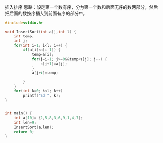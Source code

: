 插入排序
思路：设定第一个数有序，分为第一个数和后面无序的数两部分，然后把后面的数按序插入到前面有序的部分中。
```c
#include<stdio.h>

void InsertSort(int a[],int l) {
	int temp;
	int j;
	for(int i=1; i<l; i++) {
		if(a[i]<a[i-1]) {
			temp=a[i];
			for(j=i-1; j>=0&&temp<a[j]; j--) {
				a[j+1]=a[j];
			}
			a[j+1]=temp;

		}
	}
	for(int k=0; k<l; k++)
		printf("%d ", k);
}


int main() {
	int a[10]= {2,5,8,3,6,9,1,4,7};
	int len=9;
	InsertSort(a,len);
	return 0;
}

```
<!--stackedit_data:
eyJoaXN0b3J5IjpbMTkwNjg1NTk2MV19
-->